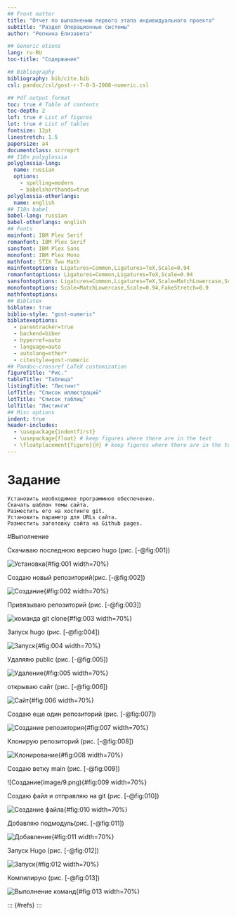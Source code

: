 ```yaml
---
## Front matter
title: "Отчет по выполнению первого этапа индивидуального проекта"
subtitle: "Раздел Операционные системы" 
author: "Репкина Елизавета"

## Generic otions
lang: ru-RU
toc-title: "Содержание"

## Bibliography
bibliography: bib/cite.bib
csl: pandoc/csl/gost-r-7-0-5-2008-numeric.csl

## Pdf output format
toc: true # Table of contents
toc-depth: 2
lof: true # List of figures
lot: true # List of tables
fontsize: 12pt
linestretch: 1.5
papersize: a4
documentclass: scrreprt
## I18n polyglossia
polyglossia-lang:
  name: russian
  options:
	- spelling=modern
	- babelshorthands=true
polyglossia-otherlangs:
  name: english
## I18n babel
babel-lang: russian
babel-otherlangs: english
## Fonts
mainfont: IBM Plex Serif
romanfont: IBM Plex Serif
sansfont: IBM Plex Sans
monofont: IBM Plex Mono
mathfont: STIX Two Math
mainfontoptions: Ligatures=Common,Ligatures=TeX,Scale=0.94
romanfontoptions: Ligatures=Common,Ligatures=TeX,Scale=0.94
sansfontoptions: Ligatures=Common,Ligatures=TeX,Scale=MatchLowercase,Scale=0.94
monofontoptions: Scale=MatchLowercase,Scale=0.94,FakeStretch=0.9
mathfontoptions:
## Biblatex
biblatex: true
biblio-style: "gost-numeric"
biblatexoptions:
  - parentracker=true
  - backend=biber
  - hyperref=auto
  - language=auto
  - autolang=other*
  - citestyle=gost-numeric
## Pandoc-crossref LaTeX customization
figureTitle: "Рис."
tableTitle: "Таблица"
listingTitle: "Листинг"
lofTitle: "Список иллюстраций"
lotTitle: "Список таблиц"
lolTitle: "Листинги"
## Misc options
indent: true
header-includes:
  - \usepackage{indentfirst}
  - \usepackage{float} # keep figures where there are in the text
  - \floatplacement{figure}{H} # keep figures where there are in the text
---
```



# Задание


    Установить необходимое программное обеспечение.
    Скачать шаблон темы сайта.
    Разместить его на хостинге git.
    Установить параметр для URLs сайта.
    Разместить заготовку сайта на Github pages.

#Выполнение

Скачиваю последнюю версию hugo (рис. [-@fig:001])

![Установка](image/1.png){#fig:001 width=70%}

Создаю новый репозиторий(рис. [-@fig:002])

![Создание](image/2.png){#fig:002 width=70%}

Привязываю репозиторий (рис. [-@fig:003])

![команда git clone](image/3.png){#fig:003 width=70%}

Запуск hugo (рис. [-@fig:004])

![Запуск](image/4.png){#fig:004 width=70%}


Удаляяю public (рис. [-@fig:005])

![Удаление](image/5.png){#fig:005 width=70%}

открываю сайт  (рис. [-@fig:006])

![Сайт](image/6.png){#fig:006 width=70%}

Создаю еще один репозиторий (рис. [-@fig:007])

![Создание репозитория ](image/7.png){#fig:007 width=70%}

Клонирую репозиторий (рис. [-@fig:008])

![Клонирование](image/8.png){#fig:008 width=70%}

Создаю ветку main  (рис. [-@fig:009])

![Создание(image/9.png){#fig:009 width=70%}

Создаю файл и отправляю на git  (рис. [-@fig:010])

![Создание файла](image/10.png){#fig:010 width=70%}


Добавляю подмодуль(рис. [-@fig:011])

![Добавление](image/11.png){#fig:011 width=70%}

Запуск Hugo (рис. [-@fig:012])

![Запуск](image/12.png){#fig:012 width=70%}

Компилирую (рис. [-@fig:013])

![Выполнение команд](image/13.png){#fig:013 width=70%}







::: {#refs}
:::
